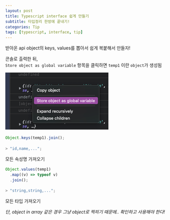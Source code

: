 ```yaml
---
layout: post
title: Typescript interface 쉽게 만들기
subtitle: 타입정리 한방에 끝내기!
categories: Tip
tags: [typescript, interface, tip]
---
```


받아온 api object의 keys, values를 뽑아서 쉽게 복붙해서 만들자!

콘솔로 출력한 뒤,<br/>
`Store object as global variable` 항목을 클릭하면 `temp1` 이란 `object`가 생성됨

![예시](/assets/images/post/interface-01.png)

```typescript
Object.keys(temp1).join();

> "id,name,...";
```

모든 속성명 가져오기

```typescript
Object.values(temp1)
  .map((v) => typeof v)
  .join();

> "string,string,...";
```

모든 타입 가져오기

_단, object in array 같은 경우 그냥 object로 찍히기 때문에.. 확인하고 사용해야 한다!_
